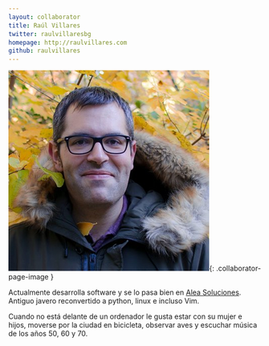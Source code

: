 ```yaml
---
layout: collaborator
title: Raúl Villares
twitter: raulvillaresbg
homepage: http://raulvillares.com
github: raulvillares
---
```


![Raúl Villares](/img/colaboradores/raul-villares.jpg){: .collaborator-page-image }

Actualmente desarrolla software y se lo pasa bien en [Alea Soluciones](https://github.com/aleasoluciones/bifer). Antiguo javero reconvertido a python, linux e incluso Vim.

Cuando no está delante de un ordenador le gusta estar con su mujer e hijos, moverse por la ciudad en bicicleta, observar aves y escuchar música de los años 50, 60 y 70.

